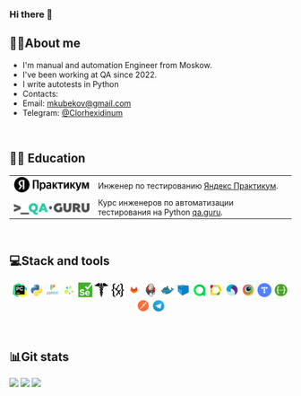 ### Hi there 👋

<!--
**Clorhexidinum/Clorhexidinum** is a ✨ _special_ ✨ repository because its `README.md` (this file) appears on your GitHub profile.

Here are some ideas to get you started:

- 🔭 I’m currently working on ...
- 🌱 I’m currently learning ...
- 👯 I’m looking to collaborate on ...
- 🤔 I’m looking for help with ...
- 💬 Ask me about ...
- 📫 How to reach me: ...
- 😄 Pronouns: ...
- ⚡ Fun fact: ...
-->

## :technologist:About me
- I'm manual and automation Engineer from Moskow.
- I've been working at QA since 2022.
- I write autotests in Python
- Contacts:
- Email: mkubekov@gmail.com
- Telegram: <a href="https://t.me/Clorhexidinum">@Clorhexidinum</a>
<!--
<p>
  &#8287;&#8287;&#8287;&#8287;&#8287;
  <a href="https://t.me/Clorhexidinum"><img width="32px" alt="Telegram" title="Telegram" src="images/social_networks/tg.png"/></a>
  &#8287;
  <a href=""><img width="32px" alt="VK" title="Vk" src="images/social_networks/vk.png"/></a>
  &#8287;
  <a href="mailto:email-to@gmail.com"><img width="37px" alt="Write me Email" title="Gmail" src="images/social_networks/gmail.png"/></a>
</p>
-->

  &#8287;&#8287;&#8287;&#8287;&#8287;
## :man_student: Education
<table width="100%" border='0'>
   <tr><td width="30%" valign="bottom"><img src="images/ya.png" title="Яндекс Практикум"></td><td valign="middle">Инженер по тестированию <a target="_blank" href="https://practicum.yandex.ru/qa-engineer/">Яндекс Практикум</a>.</td></tr>
   <tr><td width="30%" valign="bottom"><img src="images/qaguru.png" title="QA.Guru"></td><td valign="middle">Курс инженеров по автоматизации тестирования на Python <a target="_blank" href="https://qa.guru">qa.guru</a>.</td></tr>
   </tr>
  </table>
  
  &#8287;&#8287;&#8287;&#8287;&#8287;
## :computer:Stack and tools
<p  align="center">
  <code><img width="5%" title="Pycharm" src="images/pycharm.svg"></code>
  <code><img width="5%" title="Python" src="images/python.svg"></code>
  <code><img width="5%" title="Pytest" src="images/pytest.svg"></code>
  <code><img width="5%" title="Selene" src="images/selene.png"></code>
  <code><img width="5%" title="Selenium" src="images/selenium.png"></code>
  <code><img width="5%" title="Requests" src="images/requests.png"></code>
  <code><img width="5%" title="JSON" src="images/json.svg"></code>
  <code><img width="5%" title="Gitlab" src="images/gitlab.svg"></code>
  <code><img width="5%" title="Jenkins" src="images/jenkins.svg"></code>
  <code><img width="5%" title="Docker" src="images/docker.svg"></code>
  <code><img width="5%" title="Selenoid" src="images/selenoid.svg"></code>
  <code><img width="5%" title="Allure Report" src="images/allure.svg"></code>
  <code><img width="5%" title="Allure TestOps" src="images/testops.svg"></code>
  <code><img width="5%" title="Appium" src="images/appium.svg"></code>
  <code><img width="5%" title="Browserstack" src="images/browserstack.svg"></code>
  <code><img width="5%" title="YATracker" src="images/ya_tracker.png"></code>
  <code><img width="5%" title="Android Studio" src="images/swagger.svg"></code>
  <code><img width="5%" title="Postman" src="images/postman.svg"></code>
  <code><img width="5%" title="Telegram" src="images/telegram.svg"></code>
</p>

&#8287;&#8287;&#8287;&#8287;&#8287;
## :bar_chart:Git stats
![](http://github-profile-summary-cards.vercel.app/api/cards/stats?username=Clorhexidinum&theme=tokyonight)
![](http://github-profile-summary-cards.vercel.app/api/cards/repos-per-language?username=Clorhexidinum&theme=tokyonight) 
![](https://github-profile-summary-cards.vercel.app/api/cards/profile-details?username=Clorhexidinum&theme=tokyonight)
